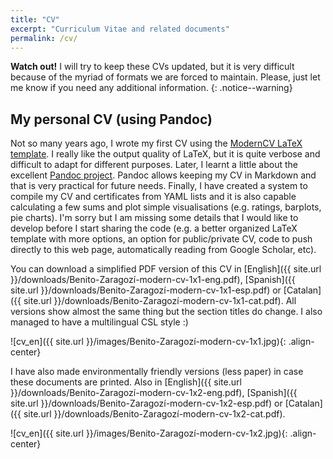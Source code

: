 ```yaml
---
title: "CV"
excerpt: "Curriculum Vitae and related documents"
permalink: /cv/
---
```


**Watch out!** I will try to keep these CVs updated, but it is very difficult because of the myriad of formats we are forced to maintain. Please, just let me know if you need any additional information.
{: .notice--warning}


## My personal CV (using Pandoc)

Not so many years ago, I wrote my first CV using the [ModernCV LaTeX template](https://www.ctan.org/tex-archive/macros/latex/contrib/moderncv/). I really like the output quality of LaTeX, but it is quite verbose and difficult to adapt for different purposes. Later, I learnt a little about the excellent [Pandoc project](http://pandoc.org/). Pandoc allows keeping my CV in Markdown and that is very practical for future needs. Finally, I have created a system to compile my CV and certificates from YAML lists and it is also capable calculating a few sums and plot simple visualisations (e.g. ratings, barplots, pie charts). I'm sorry but I am missing some details that I would like to develop before I start sharing the code (e.g. a better organized LaTeX template with more options, an option for public/private CV, code to push directly to this web page, automatically reading from Google Scholar, etc).

You can download a simplified PDF version of this CV in 
[English]({{ site.url }}/downloads/Benito-Zaragozí-modern-cv-1x1-eng.pdf), [Spanish]({{ site.url }}/downloads/Benito-Zaragozí-modern-cv-1x1-esp.pdf) or [Catalan]({{ site.url }}/downloads/Benito-Zaragozí-modern-cv-1x1-cat.pdf).
All versions show almost the same thing but the section titles do change. I also managed to have a multilingual CSL style :)

![cv_en]({{ site.url }}/images/Benito-Zaragozí-modern-cv-1x1.jpg){: .align-center}


I have also made environmentally friendly versions (less paper) in case these documents are printed. Also in 
[English]({{ site.url }}/downloads/Benito-Zaragozí-modern-cv-1x2-eng.pdf), [Spanish]({{ site.url }}/downloads/Benito-Zaragozí-modern-cv-1x2-esp.pdf) or [Catalan]({{ site.url }}/downloads/Benito-Zaragozí-modern-cv-1x2-cat.pdf).

![cv_en]({{ site.url }}/images/Benito-Zaragozí-modern-cv-1x2.jpg){: .align-center}
